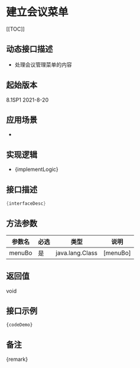 # 建立会议菜单 

[[TOC]]

## 动态接口描述

- 处理会议管理菜单的内容

## 起始版本
8.1SP1
2021-8-20

## 应用场景
- 

## 实现逻辑
- {implementLogic}

## 接口描述
```java
{interfaceDesc}
```
## 方法参数
 参数名 | 必选 | 类型 | 说明 
--- |---|--- |--- 
menuBo|是|java.lang.Class|[menuBo]


## 返回值
void


## 接口示例
```
{codeDemo}
```

## 备注
{remark}
